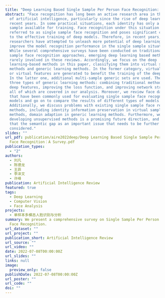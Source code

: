 ```yaml
---
title: "Deep Learning Based Single Sample Per Person Face Recognition: A Survey"
abstract: "Face recognition has long been an active research area in the field
  of artificial intelligence, particularly since the rise of deep learning in
  recent years. In some practical situations, each identity has only a single
  sample available for training. Face recognition under this situation is
  referred to as single sample face recognition and poses significant challenges
  to the effective training of deep models. Therefore, in recent years,
  researchers have attempted to unleash more potential of deep learning and
  improve the model recognition performance in the single sample situation.
  While several comprehensive surveys have been conducted on traditional single
  sample face recognition approaches, emerging deep learning based methods are
  rarely involved in these reviews. Accordingly, we focus on the deep
  learning-based methods in this paper, classifying them into virtual sample
  methods and generic learning methods. In the former category, virtual images
  or virtual features are generated to benefit the training of the deep model.
  In the latter one, additional multi-sample generic sets are used. There are
  three types of generic learning methods: combining traditional methods and
  deep features, improving the loss function, and improving network structure,
  all of which are covered in our analysis. Moreover, we review face datasets
  that have been commonly used for evaluating single sample face recognition
  models and go on to compare the results of different types of models.
  Additionally, we discuss problems with existing single sample face recognition
  methods, including identity information preservation in virtual sample
  methods, domain adaption in generic learning methods. Furthermore, we regard
  developing unsupervised methods is a promising future direction, and point out
  that the semantic gap as an important issue that needs to be further
  considered."
slides: ""
url_pdf: publication/aire2022deep/Deep Learning Based Single Sample Per Person
  Face Recognition：A Survey.pdf
publication_types:
  - "2"
authors:
  - 刘凡
  - 陈德龙
  - 王菲
  - 李泽文
  - 许峰
publication: Artificial Intelligence Review
featured: true
tags:
  - Deep Learning
  - Computer Vision
  - Face Analysis
projects:
  - 单样本多模态人脸识别与分析
summary: We present a comprehensive survey on Single Sample Per Person (SSPP)
  Face Recognition.
url_dataset: ""
url_project: ""
publication_short: Artificial Intelligence Review
url_source: ""
url_video: ""
date: 2022-07-08T00:00:00Z
url_slides: ""
links: null
image:
  preview_only: false
publishDate: 2022-07-08T00:00:00Z
url_poster: ""
url_code: ""
doi: ""
---
```

